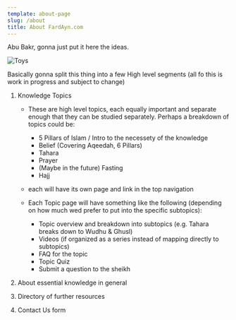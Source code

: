 ```yaml
---
template: about-page
slug: /about
title: About FardAyn.com
---
```

Abu Bakr, gonna just put it here the ideas.

![Toys](/assets/vanessa-bucceri-gdirwiyama8-unsplash.jpg "Toys")





Basically gonna split this thing into a few High level segments (all fo this is work in progress and subject to change)

1. Knowledge Topics

   * These are high level topics, each equally important and separate enough that they can be studied separately. Perhaps a breakdown of topics could be:

     * 5 Pillars of Islam / Intro to the necessety of the knowledge
     * Belief (Covering Aqeedah, 6 Pillars)
     * Tahara
     * Prayer
     * (Maybe in the future) Fasting 
     * Hajj
   * each will have its own page and link in the top navigation
   * Each Topic page will have something like the following (depending on how much wed prefer to put into the specific subtopics):

     * Topic overview and breakdown into subtopics (e.g. Tahara breaks down to Wudhu & Ghusl)
     * Videos (if organized as a series instead of mapping directly to subtopics)
     * FAQ for the topic
     * Topic Quiz
     * Submit a question to the sheikh


2. About essential knowledge in general
3. Directory of further resources 
4. Contact Us form